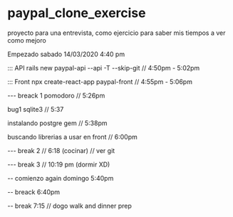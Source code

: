 # paypal_clone_exercise
proyecto para una entrevista, como ejercicio para saber mis tiempos a ver como mejoro

Empezado sabado 14/03/2020 4:40 pm


::: API
rails new paypal-api --api -T --skip-git // 4:50pm - 5:02pm

::: Front
npx create-react-app paypal-front // 4:55pm - 5:06pm

--- breack 1 pomodoro // 5:26pm

bug1 sqlite3 // 5:37

instalando postgre gem // 5:38pm

buscando librerias a usar en front // 6:00pm 

--- break 2 // 6:18 (cocinar) // ver git

--- break 3 // 10:19 pm (dormir XD)

-- comienzo again domingo 5:40pm 

-- breack 6:40pm

-- break 7:15 // dogo walk and dinner prep